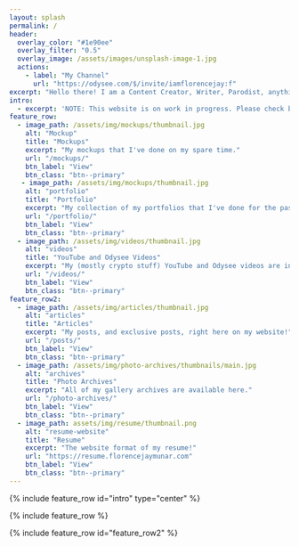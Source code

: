 ```yaml
---
layout: splash
permalink: /
header:
  overlay_color: "#1e90ee"
  overlay_filter: "0.5"
  overlay_image: /assets/images/unsplash-image-1.jpg
  actions:
    - label: "My Channel"
      url: "https://odysee.com/$/invite/iamflorencejay:f"
excerpt: "Hello there! I am a Content Creator, Writer, Parodist, anything that I have a skill for can push it out of the box. :D"
intro: 
  - excerpt: 'NOTE: This website is on work in progress. Please check back soon for updates. Thank you for your patience.'
feature_row:
  - image_path: /assets/img/mockups/thumbnail.jpg
    alt: "Mockup"
    title: "Mockups"
    excerpt: "My mockups that I've done on my spare time."
    url: "/mockups/"
    btn_label: "View"
    btn_class: "btn--primary"
   - image_path: /assets/img/mockups/thumbnail.jpg
    alt: "portfolio"
    title: "Portfolio"
    excerpt: "My collection of my portfolios that I've done for the past few years."
    url: "/portfolio/"
    btn_label: "View"
    btn_class: "btn--primary"
  - image_path: /assets/img/videos/thumbnail.jpg
    alt: "videos"
    title: "YouTube and Odysee Videos"
    excerpt: "My (mostly crypto stuff) YouTube and Odysee videos are in here!"
    url: "/videos/"
    btn_label: "View"
    btn_class: "btn--primary"
feature_row2:
  - image_path: /assets/img/articles/thumbnail.jpg
    alt: "articles"
    title: "Articles"
    excerpt: "My posts, and exclusive posts, right here on my website!"
    url: "/posts/"
    btn_label: "View"
    btn_class: "btn--primary"
  - image_path: /assets/img/photo-archives/thumbnails/main.jpg
    alt: "archives"
    title: "Photo Archives"
    excerpt: "All of my gallery archives are available here."
    url: "/photo-archives/"
    btn_label: "View"
    btn_class: "btn--primary"
  - image_path: assets/img/resume/thumbnail.png
    alt: "resume-website"
    title: "Resume"
    excerpt: "The website format of my resume!"
    url: "https://resume.florencejaymunar.com"
    btn_label: "View"
    btn_class: "btn--primary"
---
```


{% include feature_row id="intro" type="center" %}

{% include feature_row %}

{% include feature_row id="feature_row2" %}
